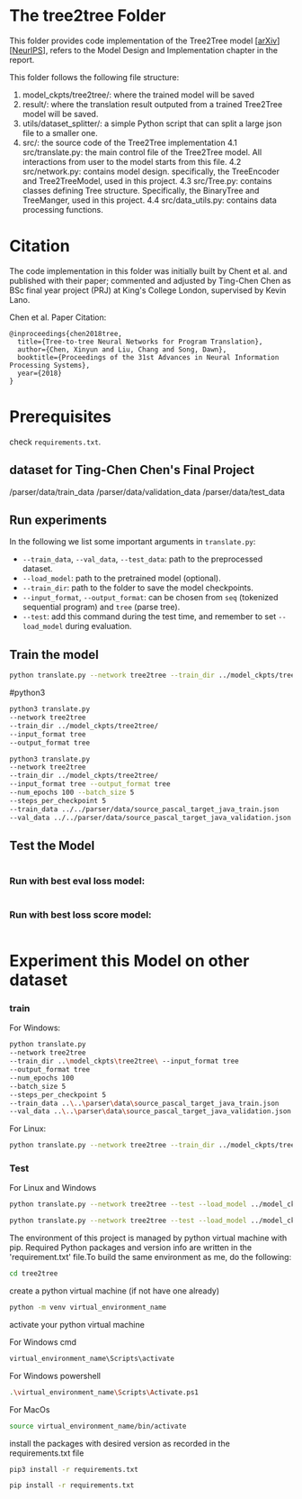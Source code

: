# The tree2tree Folder

This folder provides code implementation of the Tree2Tree model [[arXiv](https://arxiv.org/abs/1802.03691)][[NeurIPS](https://papers.nips.cc/paper/7521-tree-to-tree-neural-networks-for-program-translation)], refers to the Model Design and Implementation chapter in the report.

This folder follows the following file structure:

1. model_ckpts/tree2tree/: where the trained model will be saved
2. result/: where the translation result outputed from a trained Tree2Tree model will be saved.
3. utils/dataset_splitter/: a simple Python script that can split a large json file to a smaller one.
4. src/: the source code of the Tree2Tree implementation
   4.1 src/translate.py: the main control file of the Tree2Tree model. All interactions from user to the model starts from this file.
   4.2 src/network.py: contains model design. specifically, the TreeEncoder and Tree2TreeModel, used in this project.
   4.3 src/Tree.py: contains classes defining Tree structure. Specifically, the BinaryTree and TreeManger, used in this project.
   4.4 src/data_utils.py: contains data processing functions.

# Citation

The code implementation in this folder was initially built by Chent et al. and published with their paper; commented and adjusted by Ting-Chen Chen as BSc final year project (PRJ) at King's College London, supervised by Kevin Lano.

Chen et al. Paper Citation:

```
@inproceedings{chen2018tree,
  title={Tree-to-tree Neural Networks for Program Translation},
  author={Chen, Xinyun and Liu, Chang and Song, Dawn},
  booktitle={Proceedings of the 31st Advances in Neural Information Processing Systems},
  year={2018}
}
```

# Prerequisites

check `requirements.txt`.


## dataset for Ting-Chen Chen's Final Project

/parser/data/train_data
/parser/data/validation_data
/parser/data/test_data


## Run experiments

In the following we list some important arguments in `translate.py`:

- `--train_data`, `--val_data`, `--test_data`: path to the preprocessed dataset.
- `--load_model`: path to the pretrained model (optional).
- `--train_dir`: path to the folder to save the model checkpoints.
- `--input_format`, `--output_format`: can be chosen from `seq` (tokenized sequential program) and `tree` (parse tree).
- `--test`: add this command during the test time, and remember to set `--load_model` during evaluation.

## Train the model

```bash
python translate.py --network tree2tree --train_dir ../model_ckpts/tree2tree/ --input_format tree --output_format tree
```

#python3

```bash
python3 translate.py 
--network tree2tree 
--train_dir ../model_ckpts/tree2tree/ 
--input_format tree 
--output_format tree
```

```bash
python3 translate.py 
--network tree2tree 
--train_dir ../model_ckpts/tree2tree/ 
--input_format tree --output_format tree 
--num_epochs 100 --batch_size 5 
--steps_per_checkpoint 5 
--train_data ../../parser/data/source_pascal_target_java_train.json 
--val_data ../../parser/data/source_pascal_target_java_validation.json
```

## Test the Model

```bash
```

### Run with best eval loss model:

```bash

```

### Run with best loss score model:

```bash

```

# Experiment this Model on other dataset

### train
For Windows:

```bash
python translate.py 
--network tree2tree 
--train_dir ..\model_ckpts\tree2tree\ --input_format tree 
--output_format tree 
--num_epochs 100 
--batch_size 5 
--steps_per_checkpoint 5 
--train_data ..\..\parser\data\source_pascal_target_java_train.json 
--val_data ..\..\parser\data\source_pascal_target_java_validation.json

```
For Linux:

```bash
python translate.py --network tree2tree --train_dir ../model_ckpts/tree2tree/ --input_format tree --output_format tree --num_epochs 100 --batch_size 5   --steps_per_checkpoint 5 --train_data ../../parser/data/source_pascal_target_java_train.json --val_data ../../parser/data/source_pascal_target_java_validation.json
```

### Test
For Linux and Windows

```bash Best Loss
python translate.py --network tree2tree --test --load_model ../model_ckpts/tree2tree/best_loss_translate_195.ckpt --train_data ../../parser/data/source_pascal_target_java_train.json --test_data ../../parser/data/source_pascal_target_java_test.json --input_format tree --output_format tree
```

```bash Best Eval Loss
python translate.py --network tree2tree --test --load_model ../model_ckpts/tree2tree/best_eval_loss_translate_195.ckpt --train_data ../../parser/data/source_pascal_target_java_train.json --test_data ../../parser/data/source_pascal_target_java_test.json --input_format tree --output_format tree
```


The environment of this project is managed by python virtual machine with pip.
Required Python packages and version info are written in the 'requirement.txt' file.To build the same environment as me, do the following:

```bash
cd tree2tree
```

create a python virtual machine (if not have one already)

```bash
python -m venv virtual_environment_name
```

activate your python virtual machine

For Windows cmd
```bash
virtual_environment_name\Scripts\activate
```

For Windows powershell

```bash
.\virtual_environment_name\Scripts\Activate.ps1
```

For MacOs
```bash
source virtual_environment_name/bin/activate
```
install the packages with desired version as recorded in the requirements.txt file

```bash
pip3 install -r requirements.txt
```
```bash
pip install -r requirements.txt
```


